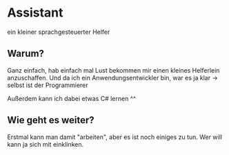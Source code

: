 # Assistant
 ein kleiner sprachgesteuerter Helfer

## Warum?
Ganz einfach, hab einfach mal Lust bekommen mir einen kleines Helferlein anzuschaffen. Und da ich ein Anwendungsentwickler bin, war es ja klar -> selbst ist der Programmierer 

Außerdem kann ich dabei etwas C# lernen ^^

## Wie geht es weiter?
Erstmal kann man damit "arbeiten", aber es ist noch einiges zu tun. Wer will kann ja sich mit einklinken.
